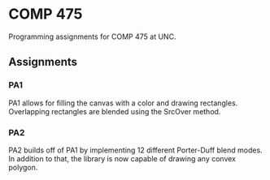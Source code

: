 # COMP 475

Programming assignments for COMP 475 at UNC.


## Assignments

### PA1

PA1 allows for filling the canvas with a color and drawing rectangles. Overlapping rectangles are blended using the SrcOver method.

### PA2

PA2 builds off of PA1 by implementing 12 different Porter-Duff blend modes. In addition to that, the library is now capable of drawing any convex polygon.

